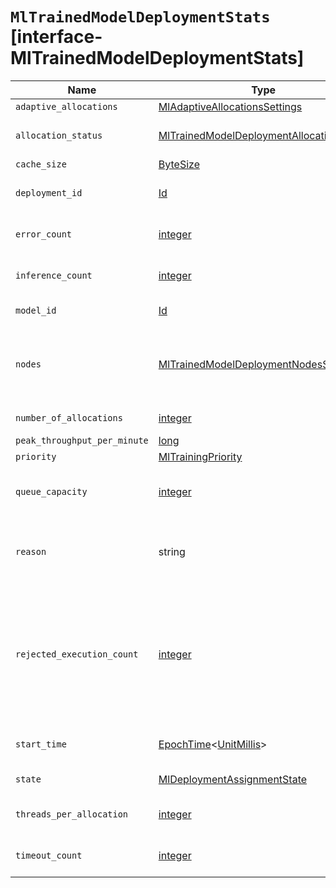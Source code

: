# `MlTrainedModelDeploymentStats` [interface-MlTrainedModelDeploymentStats]

| Name | Type | Description |
| - | - | - |
| `adaptive_allocations` | [MlAdaptiveAllocationsSettings](./MlAdaptiveAllocationsSettings.md) | &nbsp; |
| `allocation_status` | [MlTrainedModelDeploymentAllocationStatus](./MlTrainedModelDeploymentAllocationStatus.md) | The detailed allocation status for the deployment. |
| `cache_size` | [ByteSize](./ByteSize.md) | &nbsp; |
| `deployment_id` | [Id](./Id.md) | The unique identifier for the trained model deployment. |
| `error_count` | [integer](./integer.md) | The sum of `error_count` for all nodes in the deployment. |
| `inference_count` | [integer](./integer.md) | The sum of `inference_count` for all nodes in the deployment. |
| `model_id` | [Id](./Id.md) | The unique identifier for the trained model. |
| `nodes` | [MlTrainedModelDeploymentNodesStats](./MlTrainedModelDeploymentNodesStats.md)[] | The deployment stats for each node that currently has the model allocated. In serverless, stats are reported for a single unnamed virtual node. |
| `number_of_allocations` | [integer](./integer.md) | The number of allocations requested. |
| `peak_throughput_per_minute` | [long](./long.md) | &nbsp; |
| `priority` | [MlTrainingPriority](./MlTrainingPriority.md) | &nbsp; |
| `queue_capacity` | [integer](./integer.md) | The number of inference requests that can be queued before new requests are rejected. |
| `reason` | string | The reason for the current deployment state. Usually only populated when the model is not deployed to a node. |
| `rejected_execution_count` | [integer](./integer.md) | The sum of `rejected_execution_count` for all nodes in the deployment. Individual nodes reject an inference request if the inference queue is full. The queue size is controlled by the `queue_capacity` setting in the start trained model deployment API. |
| `start_time` | [EpochTime](./EpochTime.md)<[UnitMillis](./UnitMillis.md)> | The epoch timestamp when the deployment started. |
| `state` | [MlDeploymentAssignmentState](./MlDeploymentAssignmentState.md) | The overall state of the deployment. |
| `threads_per_allocation` | [integer](./integer.md) | The number of threads used be each allocation during inference. |
| `timeout_count` | [integer](./integer.md) | The sum of `timeout_count` for all nodes in the deployment. |

